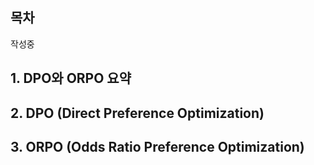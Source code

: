## 목차

작성중

## 1. DPO와 ORPO 요약

## 2. DPO (Direct Preference Optimization)

## 3. ORPO (Odds Ratio Preference Optimization)

